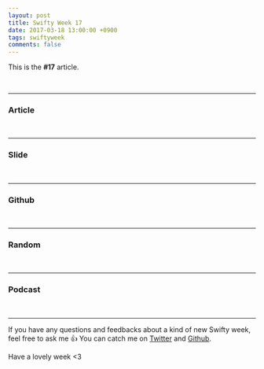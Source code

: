 ```yaml
---
layout: post
title: Swifty Week 17
date: 2017-03-18 13:00:00 +0900
tags: swiftyweek
comments: false
---
```


This is the **#17** article. 

<br>

---

### Article

<br>

---

### Slide

<br>

---

### Github

<br>

---

### Random

<br>

---

### Podcast

<br>

---

If you have any questions and feedbacks about a kind of new Swifty week, feel free to ask me :+1:
You can catch me on [Twitter](https://twitter.com/pixyzehn) and [Github](https://github.com/pixyzehn).

Have a lovely week <3


